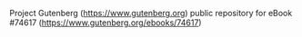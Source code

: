 Project Gutenberg (https://www.gutenberg.org) public repository for
eBook #74617 (https://www.gutenberg.org/ebooks/74617)
